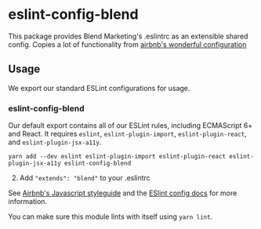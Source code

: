 # eslint-config-blend


This package provides Blend Marketing's .eslintrc as an extensible shared config.
Copies a lot of functionality from [airbnb's wonderful configuration][0]

## Usage

We export our standard ESLint configurations for usage.

### eslint-config-blend

Our default export contains all of our ESLint rules, including ECMAScript 6+
and React. It requires `eslint`, `eslint-plugin-import`, `eslint-plugin-react`,
and `eslint-plugin-jsx-a11y`.

```
yarn add --dev eslint eslint-plugin-import eslint-plugin-react eslint-plugin-jsx-a11y eslint-config-blend
```

2. Add `"extends": "blend"` to your .eslintrc

See [Airbnb's Javascript styleguide](https://github.com/airbnb/javascript) and
the [ESlint config docs](http://eslint.org/docs/user-guide/configuring#extending-configuration-files)
for more information.

You can make sure this module lints with itself using `yarn lint`.

[0]: https://github.com/airbnb/javascript/tree/master/packages/eslint-config-airbnb
